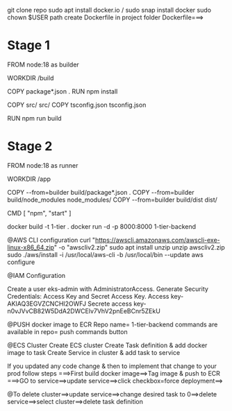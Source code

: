 git clone repo
sudo apt install docker.io / sudo snap install docker
sudo chown $USER path
create Dockerfile in project folder
Dockerfile===>
 # Stage 1

FROM node:18 as builder

WORKDIR /build

COPY package*.json .
RUN npm install

COPY src/ src/
COPY tsconfig.json tsconfig.json

RUN npm run build

# Stage 2

FROM node:18 as runner

WORKDIR /app

COPY --from=builder build/package*.json .
COPY --from=builder build/node_modules node_modules/
COPY --from=builder build/dist dist/

CMD [ "npm", "start" ]

docker build -t 1-tier .
docker run -d -p 8000:8000 1-tier-backend

@AWS CLI configuration
curl "https://awscli.amazonaws.com/awscli-exe-linux-x86_64.zip" -o "awscliv2.zip"
sudo apt install unzip
unzip awscliv2.zip
sudo ./aws/install -i /usr/local/aws-cli -b /usr/local/bin --update
aws configure

@IAM Configuration

Create a user eks-admin with AdministratorAccess.
Generate Security Credentials: Access Key and Secret Access Key.
Access key-AKIAQ3EGVZCNCHI2OWFJ
Secrete access key-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

@PUSH docker image to ECR
Repo name= 1-tier-backend
commands are available in repo= push commands button

@ECS Cluster
Create ECS cluster
Create Task definition & add docker image to task
Create Service in cluster & add task to service

If you updated any code change & then to implement that change to your prod follow steps
===>First build docker image==>Tag image & push to ECR 
===>GO to service==>update service==>click checkbox=force deployment==>

@To delete cluster==>update service==>change desired task to 0==>delete service==>select cluster==>delete task definition 
